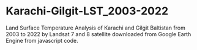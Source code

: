 # Karachi-Gilgit-LST_2003-2022
Land Surface Temperature Analysis of Karachi and Gilgit Baltistan from 2003 to 2022 by Landsat 7 and 8 satellite downloaded from Google Earth Engine from javascript code.
